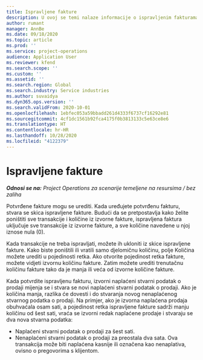 ```yaml
---
title: Ispravljene fakture
description: U ovoj se temi nalaze informacije o ispravljenim fakturama.
author: rumant
manager: AnnBe
ms.date: 09/18/2020
ms.topic: article
ms.prod: ''
ms.service: project-operations
audience: Application User
ms.reviewer: kfend
ms.search.scope: ''
ms.custom: ''
ms.assetid: ''
ms.search.region: Global
ms.search.industry: Service industries
ms.author: suvaidya
ms.dyn365.ops.version: ''
ms.search.validFrom: 2020-10-01
ms.openlocfilehash: 1ebfec053a59bbadd261d4333f6737cf16292e81
ms.sourcegitcommit: 4cf1dc1561b92fca4175f0b3813133c5e63ce8e6
ms.translationtype: HT
ms.contentlocale: hr-HR
ms.lasthandoff: 10/28/2020
ms.locfileid: "4122379"
---
```

# <a name="corrected-invoices"></a>Ispravljene fakture

_**Odnosi se na:** Project Operations za scenarije temeljene na resursima / bez zaliha_

Potvrđene fakture mogu se urediti. Kada uređujete potvrđenu fakturu, stvara se skica ispravljene fakture. Budući da se pretpostavlja kako želite poništiti sve transakcije i količine iz izvorne fakture, ispravljena faktura uključuje sve transakcije iz izvorne fakture, a sve količine navedene u njoj iznose nula (0).

Kada transakcije ne treba ispravljati, možete ih ukloniti iz skice ispravljene fakture. Kako biste poništili ili vratili samo djelomičnu količinu, polje Količina možete urediti u pojedinosti retka. Ako otvorite pojedinost retka fakture, možete vidjeti izvornu količinu fakture. Zatim možete urediti trenutačnu količinu fakture tako da je manja ili veća od izvorne količine fakture.

Kada potvrdite ispravljenu fakturu, izvorni naplaćeni stvarni podatak o prodaji mijenja se i stvara se novi naplaćeni stvarni podatak o prodaji. Ako je količina manja, razlika će dovesti i do stvaranja novog nenaplaćenog stvarnog podatka o prodaji. Na primjer, ako je izvorna naplaćena prodaja obuhvaćala osam sati, a pojedinost retka ispravljene fakture sadrži manju količinu od šest sati, vraća se izvorni redak naplaćene prodaje i stvaraju se dva nova stvarna podatka:

- Naplaćeni stvarni podatak o prodaji za šest sati.
- Nenaplaćeni stvarni podatak o prodaji za preostala dva sata. Ova transakcija može biti naplaćena kasnije ili označena kao nenaplativa, ovisno o pregovorima s klijentom.
